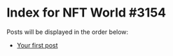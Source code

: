 # Index for NFT World #3154
Posts will be displayed in the order below:

- [Your first post](./001-first.md)

